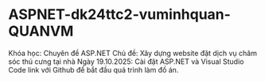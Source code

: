 # ASPNET-dk24ttc2-vuminhquan-QUANVM
Khóa học: Chuyên đề ASP.NET
Chủ đề: Xây dựng website đặt dịch vụ chăm sóc thú cưng tại nhà
Ngày 19.10.2025: Cài đặt ASP.NET và Visual Studio Code link với Github để bắt đầu quá trình làm đồ án.

